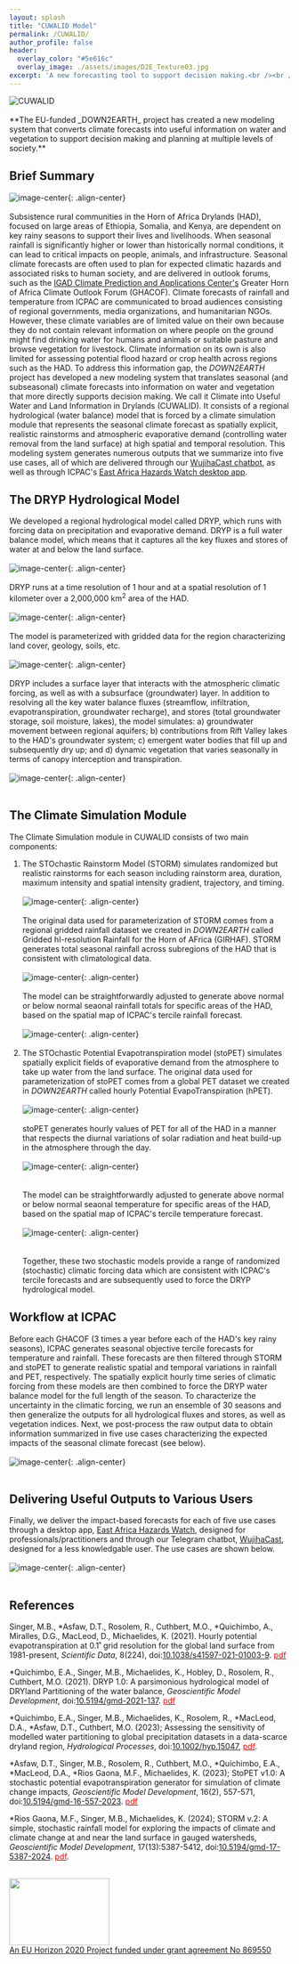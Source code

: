 ```yaml
---
layout: splash
title: "CUWALID Model"
permalink: /CUWALID/
author_profile: false
header:
  overlay_color: "#5e616c"
  overlay_image: ./assets/images/D2E_Texture03.jpg
excerpt: 'A new forecasting tool to support decision making.<br /><br />' 
---
```

  <img src="/assets/images/Logos3.jpg" alt="CUWALID" class="responsive">
<br /><br />**The EU-funded _DOWN2EARTH_ project has created a new modeling system that converts climate forecasts into useful information on water and vegetation to support decision making and planning at multiple levels of society.**  

## Brief Summary
![image-center](/assets/images/Esther_fetching_water3.jpg){: .align-center}<br /><br />
Subsistence rural communities in the Horn of Africa Drylands (HAD), focused on large areas of Ethiopia, Somalia, and Kenya, are dependent on key rainy seasons to support their lives and livelihoods. When seasonal rainfall is significantly higher or lower than historically normal conditions, it can lead to critical impacts on people, animals, and infrastructure. Seasonal climate forecasts are often used to plan for expected climatic hazards and associated risks to human society, and are delivered in outlook forums, such as the [IGAD Climate Prediction and Applications Center's](https://www.icpac.net/) Greater Horn of Africa Climate Outlook Forum (GHACOF). Climate forecasts of rainfall and temperature from ICPAC are communicated to broad audiences consisting of regional governments, media organizations, and humanitarian NGOs. However, these climate variables are of limited value on their own because they do not contain relevant information on where people on the ground might find drinking water for humans and animals or suitable pasture and browse vegetation for livestock. Climate information on its own is also limited for assessing potential flood hazard or crop health across regions such as the HAD. To address this information gap, the _DOWN2EARTH_ project has developed a new modeling system that translates seasonal (and subseasonal) climate forecasts into information on water and vegetation that more directly supports decision making. We call it Climate into Useful Water and Land Information in Drylands (CUWALID). It consists of a regional hydrological (water balance) model that is forced by a climate simulation module that represents the seasonal climate forecast as spatially explicit, realistic rainstorms and atmospheric evaporative demand (controlling water removal from the land surface) at high spatial and temporal resolution. This modeling system generates numerous outputs that we summarize into five use cases, all of which are delivered through our [WujihaCast chatbot](https://t.me/wuhijacast), as well as through ICPAC's [East Africa Hazards Watch desktop app](https://eahazardswatch.icpac.net/map/ea/).    
  
## The DRYP Hydrological Model<br>
We developed a regional hydrological model called DRYP, which runs with forcing data on precipitation and evaporative demand. DRYP is a full water balance model, which means that it captures all the key fluxes and stores of water at and below the land surface.<br /><br />
![image-center](/assets/images/DRYP_schematic.jpg){: .align-center}<br /><br />
DRYP runs at a time resolution of 1 hour and at a spatial resolution of 1 kilometer over a 2,000,000 km<sup>2</sup> area of the HAD.<br /><br /> 
![image-center](/assets/images/CUWALID_model_domain.jpg){: .align-center}<br /><br />
The model is parameterized with gridded data for the region characterizing land cover, geology, soils, etc.<br /><br />
![image-center](/assets/images/DRYP_structure.jpg){: .align-center}<br /><br />
DRYP includes a surface layer that interacts with the atmospheric climatic forcing, as well as with a subsurface (groundwater) layer. In addition to resolving all the key water balance fluxes (streamflow, infiltration, evapotranspiration, groundwater recharge), and stores (total groundwater storage, soil moisture, lakes), the model simulates: a) groundwater movement between regional aquifers; b) contributions from Rift Valley lakes to the HAD's groundwater system; c) emergent water bodies that fill up and subsequently dry up; and d) dynamic vegetation that varies seasonally in terms of canopy interception and transpiration.<br /><br />
![image-center](/assets/images/DRYP_advances.jpg){: .align-center}<br /><br />   

## The Climate Simulation Module<br>
The Climate Simulation module in CUWALID consists of two main components:<br /> 
1. The STOchastic Rainstorm Model (STORM) simulates randomized but realistic rainstorms for each season including rainstorm area, duration, maximum intensity and spatial intensity gradient, trajectory, and timing.<br /><br />
![image-center](/assets/images/STORM_parameters.jpg){: .align-center}<br /><br /> 
The original data used for parameterization of STORM comes from a regional gridded rainfall dataset we created in _DOWN2EARTH_ called Gridded hI-resolution Rainfall for the Horn of AFrica (GIRHAF). STORM generates total seasonal rainfall across subregions of the HAD that is consistent with climatological data.<br /><br />
![image-center](/assets/images/STORM_animation.gif){: .align-center}<br /><br /> 
The model can be straightforwardly adjusted to generate above normal or below normal seaonal rainfall totals for specific areas of the HAD, based on the spatial map of ICPAC's tercile rainfall forecast.<br /><br />
![image-center](/assets/images/STORM_forecast.jpg){: .align-center}<br /><br /> 
2. The STOchastic Potential Evapotranspiration model (stoPET) simulates spatially explicit fields of evaporative demand from the atmosphere to take up water from the land surface. The original data used for parameterization of stoPET comes from a global PET dataset we created in _DOWN2EARTH_ called hourly Potential EvapoTranspiration (hPET).<br /><br />
![image-center](/assets/images/stoPET_parameters.jpg){: .align-center}<br /><br />  stoPET generates hourly values of PET for all of the HAD in a manner that respects the diurnal variations of solar radiation and heat build-up in the atmosphere through the day.<br /><br />
![image-center](/assets/images/stoPET_results.jpg){: .align-center}<br /><br />  
The model can be straightforwardly adjusted to generate above normal or below normal seaonal temperature for specific areas of the HAD, based on the spatial map of ICPAC's tercile temperature forecast.<br /><br />
![image-center](/assets/images/stoPET_simulation.jpg){: .align-center}<br /><br />  
Together, these two stochastic models provide a range of randomized (stochastic) climatic forcing data which are consistent with ICPAC's tercile forecasts and are subsequently used to force the DRYP hydrological model. 

## Workflow at ICPAC<br />
Before each GHACOF (3 times a year before each of the HAD's key rainy seasons), ICPAC generates seasonal objective tercile forecasts for temperature and rainfall. These forecasts are then filtered through STORM and stoPET to generate realistic spatial and temporal variations in rainfall and PET, respectively. The spatially explicit hourly time series of climatic forcing from these models are then combined to force the DRYP water balance model for the full length of the season. To characterize the uncertainty in the climatic forcing, we run an ensemble of 30 seasons and then generalize the outputs for all hydrological fluxes and stores, as well as vegetation indices. Next, we post-process the raw output data to obtain information summarized in five use cases characterizing the expected impacts of the seasonal climate forecast (see below).<br /><br /> 
![image-center](/assets/images/CUWALID_forecasting_workflow.jpg){: .align-center}<br /><br />

## Delivering Useful Outputs to Various Users<br />
Finally, we deliver the impact-based forecasts for each of five use cases through a desktop app, [East Africa Hazards Watch](https://eahazardswatch.icpac.net/map/ea/), designed for professionals/practitioners and through our Telegram chatbot, [WujihaCast](https://t.me/wuhijacast), designed for a less knowledgable user. The use cases are shown below.<br /><br />
![image-center](/assets/images/CUWALID_use_cases.jpg){: .align-center}<br /><br />

## References<br />
Singer, M.B., *Asfaw, D.T., Rosolem, R., Cuthbert, M.O., *Quichimbo, A., Miralles, D.G., MacLeod, D., Michaelides, K. (2021). Hourly potential evapotranspiration at 0.1˚ grid resolution for the global land surface from 1981-present, _Scientific Data_, 8(224), doi:[10.1038/s41597-021-01003-9](https://www.nature.com/articles/s41597-021-01003-9). [<span style="color:red">pdf</span>](../assets/pdfs/publications/Singer_etal_2021.pdf)  

*Quichimbo, E.A., Singer, M.B., Michaelides, K., Hobley, D., Rosolem, R., Cuthbert, M.O. (2021). DRYP 1.0: A parsimonious hydrological model of DRYland Partitioning of the water balance, _Geoscientific Model Development_, doi:[10.5194/gmd-2021-137](https://gmd.copernicus.org/articles/14/6893/2021/). [<span style="color:red">pdf</span>](../assets/pdfs/publications/Quichimbo_etal_2021.pdf)

*Quichimbo, E.A., Singer, M.B., Michaelides, K., Rosolem, R., *MacLeod, D.A., *Asfaw, D.T., Cuthbert, M.O. (2023); Assessing the sensitivity of modelled water partitioning to global precipitation datasets in a data-scarce dryland region, _Hydrological Processes_, doi:[10.1002/hyp.15047](https://onlinelibrary.wiley.com/doi/10.1002/hyp.15047), [<span style="color:red">pdf</span>](../assets/pdfs/publications/Quichimbo_etal_2023.pdf).

*Asfaw, D.T., Singer, M.B., Rosolem, R., Cuthbert, M.O., *Quichimbo, E.A., *MacLeod, D.A., *Rios Gaona, M.F., Michaelides, K. (2023); StoPET v1.0: A stochastic potential evapotranspiration generator for simulation of climate change impacts, _Geoscientific Model Development_, 16(2), 557-571, doi:[10.5194/gmd-16-557-2023](https://gmd.copernicus.org/articles/16/557/2023/). [<span style="color:red">pdf</span>](../assets/pdfs/publications/Asfaw_etal_2023.pdf)

*Rios Gaona, M.F., Singer, M.B., Michaelides, K. (2024); STORM v.2: A simple, stochastic rainfall model for exploring the impacts of climate and climate change at and near the land surface in gauged watersheds, _Geoscientific Model Development_, 17(13):5387-5412,
doi:[10.5194/gmd-17-5387-2024](https://gmd.copernicus.org/articles/17/5387/2024/). [<span style="color:red">pdf</span>](../assets/pdfs/publications/RiosGaona_etal_2024.pdf).



<br /><a href="https://ec.europa.eu/programmes/horizon2020/en">
        <img src="/assets/images/H2020-EU-KOM.png" width="180" height="120"><br /><a href="https://cordis.europa.eu/project/id/869550">An EU Horizon 2020 Project funded under grant agreement No 869550</a>